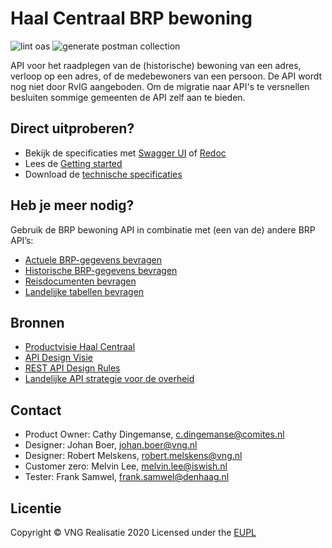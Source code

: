 # Haal Centraal BRP bewoning

![lint oas](https://github.com/BRP-API/Haal-Centraal-BRP-Bewoning/workflows/lint-oas/badge.svg)
![generate postman collection](https://github.com/BRP-API/Haal-Centraal-BRP-Bewoning/workflows/generate-postman-collection/badge.svg)

API voor het raadplegen van de (historische) bewoning van een adres, verloop op een adres, of de medebewoners van een persoon.
De API wordt nog niet door RvIG aangeboden. Om de migratie naar API's te versnellen besluiten sommige gemeenten de API zelf aan te bieden.  

## Direct uitproberen?
* Bekijk de specificaties met [Swagger UI](https://vng-realisatie.github.io/Haal-Centraal-BRP-bevragen/swagger-ui) of [Redoc](https://vng-realisatie.github.io/Haal-Centraal-BRP-bevragen/redoc)
* Lees de [Getting started](https://vng-realisatie.github.io/Haal-Centraal-BRP-bevragen/getting-started)
* Download de [technische specificaties](https://github.com/BRP-API/Haal-Centraal-BRP-Bewoning/blob/master/specificatie/genereervariant/openapi.yaml)

## Heb je meer nodig? 
Gebruik de BRP bewoning API in combinatie met (een van de) andere BRP API’s:

* [Actuele BRP-gegevens bevragen](https://BRP-API.github.io/Haal-Centraal-BRP-bevragen)
* [Historische BRP-gegevens bevragen](https://BRP-API.github.io/Haal-Centraal-BRP-historie-bevragen)
* [Reisdocumenten bevragen](https://BRP-API.github.io/Haal-Centraal-Reisdocumenten-bevragen)
* [Landelijke tabellen bevragen](https://BRP-API.github.io/Haal-Centraal-BRP-tabellen-bevragen)

## Bronnen

* [Productvisie Haal Centraal](https://vng-realisatie.github.io/Haal-Centraal)
* [API Design Visie](https://github.com/Geonovum/KP-APIs/tree/master/Werkgroep%20Design%20Visie)
* [REST API Design Rules](https://docs.geostandaarden.nl/api/API-Designrules/)
* [Landelijke API strategie voor de overheid](https://geonovum.github.io/KP-APIs/)

## Contact

* Product Owner: Cathy Dingemanse, [c.dingemanse@comites.nl](mailto:c.dingemanse@comites.nl)
* Designer: Johan Boer, [johan.boer@vng.nl](mailto:johan.boer@vng.nl)
* Designer: Robert Melskens, [robert.melskens@vng.nl](mailto:robert.melskens@vng.nl)
* Customer zero: Melvin Lee, [melvin.lee@iswish.nl](mailto:melvin.lee@iswish.nl)
* Tester: Frank Samwel, [frank.samwel@denhaag.nl](mailto:frank.samwel@denhaag.nl)

## Licentie
Copyright &copy; VNG Realisatie 2020
Licensed under the [EUPL](https://github.com/BRP-API/Haal-Centraal-BRP-bewoning/blob/master/LICENCE.md)
